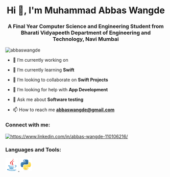 <h1 align="center">Hi 👋, I'm Muhammad Abbas Wangde</h1>
<h3 align="center">A Final Year Computer Science and Engineering Student from Bharati Vidyapeeth Department of Engineering and Technology, Navi Mumbai</h3>

<p align="left"> <img src="https://komarev.com/ghpvc/?username=abbaswangde&label=Profile%20views&color=0e75b6&style=flat" alt="abbaswangde" /> </p>

- 🔭 I’m currently working on

- 🌱 I’m currently learning **Swift**

- 👯 I’m looking to collaborate on **Swift Projects**

- 🤝 I’m looking for help with **App Development**

- 💬 Ask me about **Software testing**

- 📫 How to reach me **abbaswangde@gmail.com**

<h3 align="left">Connect with me:</h3>
<p align="left">
<a href="https://linkedin.com/in/https://www.linkedin.com/in/abbas-wangde-110106216/" target="blank"><img align="center" src="https://raw.githubusercontent.com/rahuldkjain/github-profile-readme-generator/master/src/images/icons/Social/linked-in-alt.svg" alt="https://www.linkedin.com/in/abbas-wangde-110106216/" height="30" width="40" /></a>
</p>

<h3 align="left">Languages and Tools:</h3>
<p align="left"> <a href="https://www.java.com" target="_blank" rel="noreferrer"> <img src="https://raw.githubusercontent.com/devicons/devicon/master/icons/java/java-original.svg" alt="java" width="40" height="40"/> </a> <a href="https://www.python.org" target="_blank" rel="noreferrer"> <img src="https://raw.githubusercontent.com/devicons/devicon/master/icons/python/python-original.svg" alt="python" width="40" height="40"/> </a> </p>

